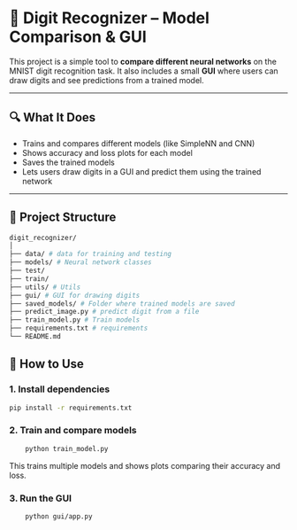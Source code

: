 # 🧠 Digit Recognizer – Model Comparison & GUI

This project is a simple tool to **compare different neural networks** on the MNIST digit recognition task. It also includes a small **GUI** where users can draw digits and see predictions from a trained model.

---

## 🔍 What It Does

- Trains and compares different models (like SimpleNN and CNN)
- Shows accuracy and loss plots for each model
- Saves the trained models
- Lets users draw digits in a GUI and predict them using the trained network

---

## 📁 Project Structure
```bash
digit_recognizer/
│
├── data/ # data for training and testing
├── models/ # Neural network classes
├── test/ 
├── train/ 
├── utils/ # Utils
├── gui/ # GUI for drawing digits
├── saved_models/ # Folder where trained models are saved
├── predict_image.py # predict digit from a file 
├── train_model.py # Train models
├── requirements.txt # requirements
└── README.md
```

## 🚀 How to Use

### 1. Install dependencies

```bash
pip install -r requirements.txt
```

### 2. Train and compare models

```bash
    python train_model.py
```
This trains multiple models and shows plots comparing their accuracy and loss.

### 3. Run the GUI

```bash
    python gui/app.py
```